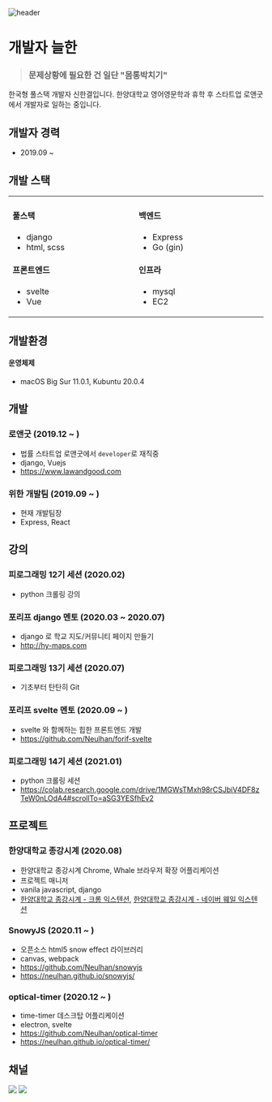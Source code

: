 ![header](https://capsule-render.vercel.app/api?type=soft&color=auto&height=200&section=header&text=Neulhan&fontSize=72)
# 개발자 늘한
> ### 문제상황에 필요한 건 일단 "몸통박치기"

한국형 풀스택 개발자 신한결입니다. 한양대학교 영어영문학과 휴학 후 스타트업 로앤굿에서 개발자로 일하는 중입니다.

## 개발자 경력
- 2019.09 ~ 

## 개발 스택
<table>
  <tr>
    <td width="500px">
      <h4>풀스택</h4>
      <ul>
        <li>django</li>
        <li>html, scss</li>
      </ul>
      <h4>프론트엔드</h4>
      <ul>
        <li>svelte</li>
        <li>Vue</li>
      </ul>
    </td>
    <td width="500px">
      <h4>백엔드</h4>
      <ul>
        <li>Express</li>
        <li>Go (gin)</li>
      </ul>
      <h4>인프라</h4>
      <ul>
        <li>mysql</li>
        <li>EC2</li>
      </ul>
    </td>
  </tr>
</table>

## 개발환경
#### 운영체제
- macOS Big Sur 11.0.1, Kubuntu 20.0.4


## 개발
### 로앤굿 (2019.12 ~ )
- 법률 스타트업 로앤굿에서 `developer`로 재직중
- django, Vuejs
- https://www.lawandgood.com

### 위한 개발팀 (2019.09 ~ )
- 현재 개발팀장
- Express, React

## 강의
### 피로그래밍 12기 세션 (2020.02)
- python 크롤링 강의

### 포리프 django 멘토 (2020.03 ~ 2020.07)
- django 로 학교 지도/커뮤니티 페이지 만들기
- http://hy-maps.com

### 피로그래밍 13기 세션 (2020.07)
- 기초부터 탄탄히 Git

### 포리프 svelte 멘토 (2020.09 ~ )
- svelte 와 함께하는 힙한 프론트엔드 개발
- https://github.com/Neulhan/forif-svelte

### 피로그래밍 14기 세션 (2021.01)
- python 크롤링 세션
- https://colab.research.google.com/drive/1MGWsTMxh98rCSJbiV4DF8zTeW0nLOdA4#scrollTo=aSG3YESfhEv2

## 프로젝트

### 한양대학교 종강시계 (2020.08)
- 한양대학교 종강시계 Chrome, Whale 브라우저 확장 어플리케이션
- 프로젝트 매니저
- vanila javascript, django
- [한양대학교 종강시계 - 크롬 익스텐션](https://chrome.google.com/webstore/detail/%ED%95%9C%EC%96%91%EB%8C%80%ED%95%99%EA%B5%90-%EC%A2%85%EA%B0%95%EC%8B%9C%EA%B3%84/gjpmmcimpelilaeciicpfmbggloncipb?hl=ko), [한양대학교 종강시계 - 네이버 웨일 익스텐션](https://store.whale.naver.com/detail/jmkmnnboknkeinncefhkbfnenbpocaml)


### SnowyJS (2020.11 ~ )
- 오픈소스 html5 snow effect 라이브러리
- canvas, webpack
- https://github.com/Neulhan/snowyjs
- https://neulhan.github.io/snowyjs/


### optical-timer (2020.12 ~ )
- time-timer 데스크탑 어플리케이션
- electron, svelte
- https://github.com/Neulhan/optical-timer
- https://neulhan.github.io/optical-timer/

## 채널
[![](https://img.shields.io/static/v1?label=&message=YouTube&color=FF0000&logo=YouTube)](https://www.youtube.com/channel/UCdrsvg9_y6njpdQZsSP-Tbw)
[![](https://img.shields.io/static/v1?label=V&message=Blog&color=06D6A9)](https://velog.io/@neulhan)


